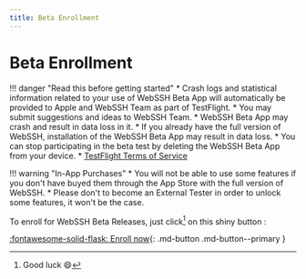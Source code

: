 ```yaml
---
title: Beta Enrollment
---
```


# Beta Enrollment

!!! danger "Read this before getting started"
    * Crash logs and statistical information related to your use of WebSSH Beta App will automatically be provided to Apple and WebSSH Team as part of TestFlight.
    * You may submit suggestions and ideas to WebSSH Team.
    * WebSSH Beta App may crash and result in data loss in it.
    * If you already have the full version of WebSSH, installation of the WebSSH Beta App may result in data loss.
    * You can stop participating in the beta test by deleting the WebSSH Beta App from your device.
    * [TestFlight Terms of Service](https://www.apple.com/legal/internet-services/itunes/testflight/sren/terms.html)

!!! warning "In-App Purchases"
    * You will not be able to use some features if you don't have buyed them through the App Store with the full version of WebSSH.
    * Please don't to become an External Tester in order to unlock some features, it won't be the case.

To enroll for WebSSH Beta Releases, just click[^1] on this shiny button :

[:fontawesome-solid-flask: Enroll now](https://testflight.apple.com/join/QSrBK59z){: .md-button .md-button--primary }

[^1]: Good luck :smile: